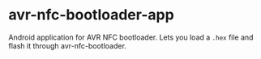# avr-nfc-bootloader-app
Android application for AVR NFC bootloader. Lets you load a `.hex` file and flash it through avr-nfc-bootloader.
